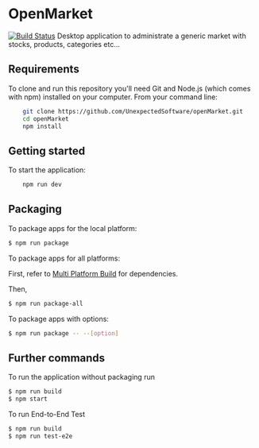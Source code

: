 # OpenMarket
[![Build Status](https://travis-ci.org/UnexpectedSoftware/openMarket.svg?branch=master)](https://travis-ci.org/UnexpectedSoftware/openMarket)
Desktop application to administrate a generic market with stocks, products, categories etc...

## Requirements

To clone and run this repository you'll need Git and Node.js (which comes with npm) installed on your computer. From your command line:

```bash
    git clone https://github.com/UnexpectedSoftware/openMarket.git
    cd openMarket
    npm install
```

## Getting started

To start the application:

```bash
    npm run dev
```

## Packaging

To package apps for the local platform:

```bash
$ npm run package
```

To package apps for all platforms:

First, refer to [Multi Platform Build](https://github.com/electron-userland/electron-builder/wiki/Multi-Platform-Build) for dependencies.

Then,
```bash
$ npm run package-all
```

To package apps with options:

```bash
$ npm run package -- --[option]
```

## Further commands

To run the application without packaging run

```bash
$ npm run build
$ npm start
```

To run End-to-End Test

```bash
$ npm run build
$ npm run test-e2e
```
